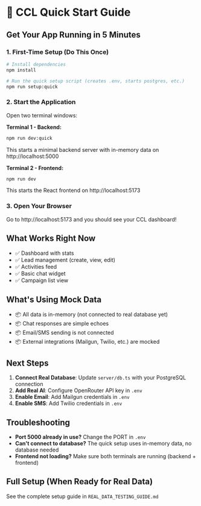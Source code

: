 # 🚀 CCL Quick Start Guide

## Get Your App Running in 5 Minutes

### 1. First-Time Setup (Do This Once)
```bash
# Install dependencies
npm install

# Run the quick setup script (creates .env, starts postgres, etc.)
npm run setup:quick
```

### 2. Start the Application
Open two terminal windows:

**Terminal 1 - Backend:**
```bash
npm run dev:quick
```
This starts a minimal backend server with in-memory data on http://localhost:5000

**Terminal 2 - Frontend:**
```bash
npm run dev
```
This starts the React frontend on http://localhost:5173

### 3. Open Your Browser
Go to http://localhost:5173 and you should see your CCL dashboard!

## What Works Right Now
- ✅ Dashboard with stats
- ✅ Lead management (create, view, edit)
- ✅ Activities feed
- ✅ Basic chat widget
- ✅ Campaign list view

## What's Using Mock Data
- 📦 All data is in-memory (not connected to real database yet)
- 📦 Chat responses are simple echoes
- 📦 Email/SMS sending is not connected
- 📦 External integrations (Mailgun, Twilio, etc.) are mocked

## Next Steps
1. **Connect Real Database**: Update `server/db.ts` with your PostgreSQL connection
2. **Add Real AI**: Configure OpenRouter API key in `.env`
3. **Enable Email**: Add Mailgun credentials in `.env`
4. **Enable SMS**: Add Twilio credentials in `.env`

## Troubleshooting
- **Port 5000 already in use?** Change the PORT in `.env`
- **Can't connect to database?** The quick setup uses in-memory data, no database needed
- **Frontend not loading?** Make sure both terminals are running (backend + frontend)

## Full Setup (When Ready for Real Data)
See the complete setup guide in `REAL_DATA_TESTING_GUIDE.md`
